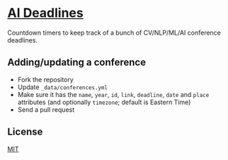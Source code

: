 # [AI Deadlines][2]

Countdown timers to keep track of a bunch of CV/NLP/ML/AI conference deadlines.

## Adding/updating a conference

* Fork the repository
* Update `_data/conferences.yml`
* Make sure it has the `name`, `year`, `id`, `link`, `deadline`, `date` and `place` attributes (and optionally `timezone`; default is Eastern Time)
* Send a pull request

## License

[MIT][1]

[1]: https://abhshkdz.mit-license.org/
[2]: http://aideadlin.es/